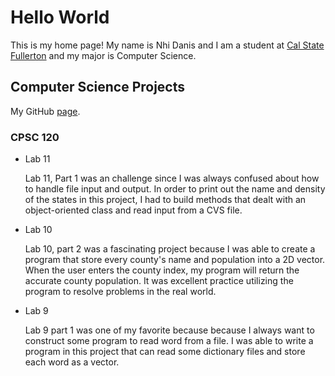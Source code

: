 # Hello World

This is my home page! My name is Nhi Danis and I am a student at [Cal State Fullerton](http://www.fullerton.edu/) and my major is Computer Science.

## Computer Science Projects

My GitHub [page](http://github.com/Ndanis2901).

### CPSC 120

* Lab 11

    Lab 11, Part 1 was an challenge since I was always confused about how to handle file input and output. In order to print out the name and density of the states in this project, I had to build methods that dealt with an object-oriented class and read input from a CVS file.

* Lab 10 

    Lab 10, part 2 was a fascinating project because I was able to create a program that store every county's name and population into a 2D vector. When the user enters the county index, my program will return the accurate county population.  It was excellent practice utilizing the program to resolve problems in the real world.

* Lab 9

    Lab 9 part 1 was one of my favorite because because I always want to construct some program to read word from a file. I was able to write a program in this project that can read some dictionary files and store each word as a vector. 
